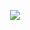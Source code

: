 <p align="center">
<a href="https://travis-ci.org/divyang02">
<img src="https://travis-ci.org/divyang02/CSC510_SE_G46.svg?master" />
</a>
</p>